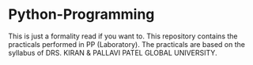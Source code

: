 # Python-Programming
This is just a formality read if you want to. This repository contains the practicals performed in PP (Laboratory). The practicals are based on the syllabus of DRS. KIRAN &amp; PALLAVI PATEL GLOBAL UNIVERSITY.
